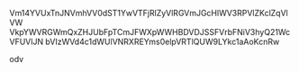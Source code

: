 Vm14YVUxTnJNVmhVV0dST1YwVTFjRlZyVlRGVmJGcHlWV3RPVlZKclZqVlVW
VkpYWVRGWmQxZHJUbFpTCmJFWXpWWHBDVDJSSFVrbFNiV3hyQ21WcVFUVlJN
bVIzWVd4c1dWUlVNRXREYms0elpVRTlQUW9LYkc1aAoKcnRw

odv